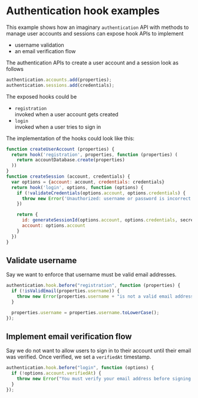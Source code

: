 # Authentication hook examples

This example shows how an imaginary `authentication` API with methods to manage user accounts and sessions can expose hook APIs to implement

- username validation
- an email verification flow

The authentication APIs to create a user account and a session look as follows

```js
authentication.accounts.add(properties);
authentication.sessions.add(credentials);
```

The exposed hooks could be

- `registration`  
  invoked when a user account gets created
- `login`  
  invoked when a user tries to sign in

The implementation of the hooks could look like this:

```js
function createUserAccount (properties) {
  return hook('registration', properties, function (properties) (
    return accountDatabase.create(properties)
  ))
}
function createSession (account, credentials) {
  var options = {account: account, credentials: credentials}
  return hook('login', options, function (options) {
    if (!validateCredentials(options.account, options.credentials) {
      throw new Error('Unauthorized: username or password is incorrect')
    })

    return {
      id: generateSessionId(options.account, options.credentials, secret),
      account: options.account
    }
  })
}
```

## Validate username

Say we want to enforce that username must be valid email addresses.

```js
authentication.hook.before("registration", function (properties) {
  if (!isValidEmail(properties.username)) {
    throw new Error(properties.username + "is not a valid email address");
  }

  properties.username = properties.username.toLowerCase();
});
```

## Implement email verification flow

Say we do not want to allow users to sign in to their account until their email was verified. Once verified, we set a `verifiedAt` timestamp.

```js
authentication.hook.before("login", function (options) {
  if (!options.account.verifiedAt) {
    throw new Error("You must verify your email address before signing in");
  }
});
```
